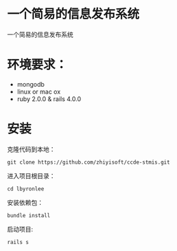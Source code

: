
# 一个简易的信息发布系统

一个简易的信息发布系统

# 环境要求：

* mongodb
* linux or mac ox
* ruby 2.0.0 & rails 4.0.0

# 安装

克隆代码到本地：

`git clone https://github.com/zhiyisoft/ccde-stmis.git`

进入项目根目录：

`cd lbyronlee`

安装依赖包：

`bundle install`

启动项目:

`rails s`
